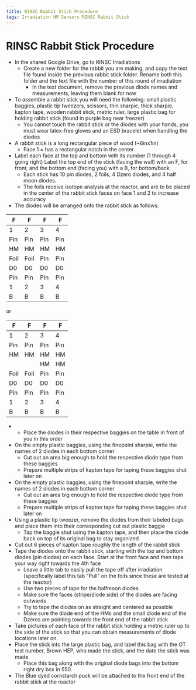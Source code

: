 ```yaml
---
title: RINSC Rabbit Stick Procedure 
tags: Irradiation HM Sensors RINSC Rabbit Stick
---
```


# RINSC Rabbit Stick Procedure 

* In the shared Google Drive, go to RINSC Irradiations
    * Create a new folder for the rabbit you are making, and copy the text file found inside the previous rabbit stick folder. Rename both this folder and the text file with the number of this round of irradiation 
        * In the text document, remove the previous diode names and measurements, leaving them blank for now
* To assemble a rabbit stick you will need the following: small plastic baggies, plastic tip tweezers, scissors, thin sharpie, thick sharpie, kapton tape, wooden rabbit stick, metric ruler, large plastic bag for holding rabbit stick (found in purple bag near freezer)
    * You cannot touch the rabbit stick or the diodes with your hands, you must wear latex-free gloves and an ESD bracelet when handling the diodes
* A rabbit stick is a long rectangular piece of wood (~6inx1in)
    * Face 1 = has a rectangular notch in the center
* Label each face at the top and bottom with its number (1 through 4 going right) Label the top end of the stick (facing the wall) with an F, for front, and the bottom end (facing you) with a B, for bottom/back 
    * Each stick has 10 pin diodes, 2 foils, 4 Dzero diodes, and 4 half moon diodes. 
    * The foils receive isotope analysis at the reactor, and are to be placed in the center of the rabbit stick faces on face 1 and 2 to increase accuracy
* The diodes will be arranged onto the rabbit stick as follows:


| F | F | F | F |
| - | - | - | - |
| 1 | 2 | 3 | 4 |
| Pin | Pin | Pin | Pin |
| HM | HM | HM | HM |
| Foil | Foil | Pin | Pin |
| D0 | D0 | D0 | D0|
| Pin | Pin | Pin | Pin |
| 1 | 2 | 3 | 4 |
| B | B | B | B |

or 

| F | F | F | F |
| - | - | - | - |
| 1 | 2 | 3 | 4 |
| Pin | Pin | Pin | Pin |
| HM | HM | HM | HM |
|    |    | HM | HM |
| Foil | Foil | Pin | Pin |
| D0 | D0 | D0 | D0|
| Pin | Pin | Pin | Pin |
| 1 | 2 | 3 | 4 |
| B | B | B | B |

 * 
     * Place the diodes in their respective baggies on the table in front of you in this order
 * On the empty plastic baggies, using the finepoint sharpie, write the names of 2 diodes in each bottom corner
     * Cut out an area big enough to hold the respective diode type from these baggies
    * Prepare multiple strips of kapton tape for taping these baggies shut later on
* On the empty plastic baggies, using the finepoint sharpie, write the names of 2 diodes in each bottom corner
    * Cut out an area big enough to hold the respective diode type from these baggies
    * Prepare multiple strips of kapton tape for taping these baggies shut later on
* Using a plastic tip tweezer, remove the diodes from their labeled bags and place them into their corresponding cut out plastic baggie
    * Tap the baggie shut using the kapton tape, and then place the diode back on top of its original bag to stay organized
* Cut out 6 pieces of kapton tape roughly the length of the rabbit stick
* Tape the diodes onto the rabbit stick, starting with the top and bottom diodes (pin diodes) on each face. Start at the front face and then tape your way right towards the 4th face 
    * Leave a little tab to easily pull the tape off after irradiation (specifically label this tab “Pull” on the foils since these are tested at the reactor)
    * Use two pieces of tape for the halfmoon diodes
    * Make sure the faces (stripe/diode side) of the diodes are facing outwards
    * Try to tape the diodes on as straight and centered as possible
    * Make sure the diode end of the HMs and the small diode end of the Dzeros are pointing towards the front end of the rabbit stick
* Take pictures of each face of the rabbit stick holding a metric ruler up to the side of the stick so that you can obtain measurements of diode locations later on. 
* Place the stick into the large plastic bag, and label this bag with the OT test number, Brown HEP, who made the stick, and the date the stick was made
    * Place this bag along with the original diode bags into the bottom right dry box in 550.
* The Blue dyed cornstarch puck will be attached to the front end of the rabbit stick at the reactor